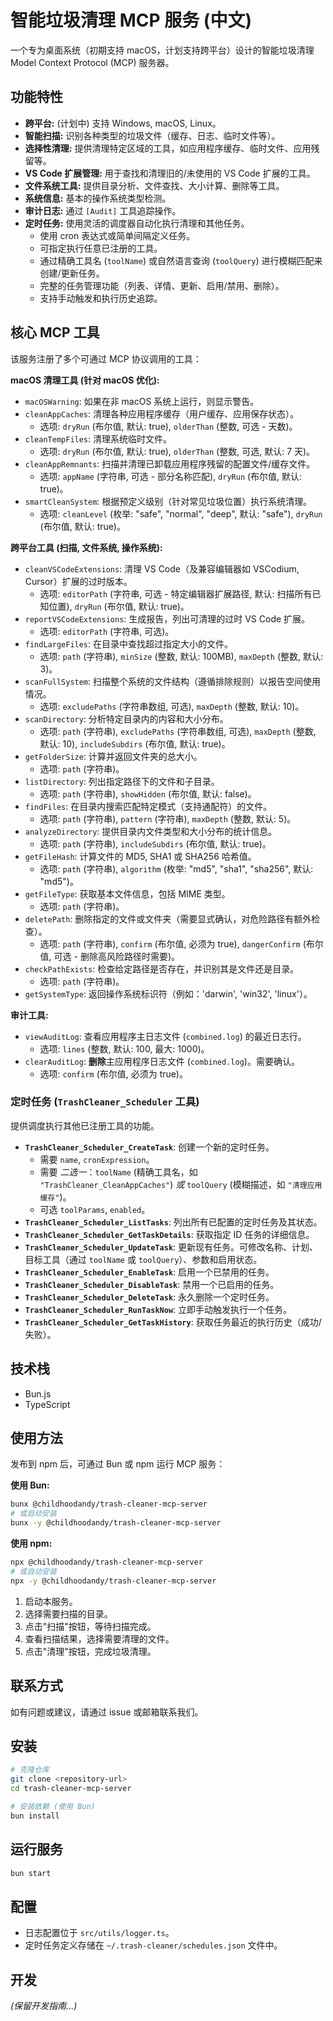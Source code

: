# 智能垃圾清理 MCP 服务 (中文)

一个专为桌面系统（初期支持 macOS，计划支持跨平台）设计的智能垃圾清理 Model Context Protocol (MCP) 服务器。

## 功能特性

*   **跨平台:** (计划中) 支持 Windows, macOS, Linux。
*   **智能扫描:** 识别各种类型的垃圾文件（缓存、日志、临时文件等）。
*   **选择性清理:** 提供清理特定区域的工具，如应用程序缓存、临时文件、应用残留等。
*   **VS Code 扩展管理:** 用于查找和清理旧的/未使用的 VS Code 扩展的工具。
*   **文件系统工具:** 提供目录分析、文件查找、大小计算、删除等工具。
*   **系统信息:** 基本的操作系统类型检测。
*   **审计日志:** 通过 `[Audit]` 工具追踪操作。
*   **定时任务:** 使用灵活的调度器自动化执行清理和其他任务。
    *   使用 cron 表达式或简单间隔定义任务。
    *   可指定执行任意已注册的工具。
    *   通过精确工具名 (`toolName`) 或自然语言查询 (`toolQuery`) 进行模糊匹配来创建/更新任务。
    *   完整的任务管理功能（列表、详情、更新、启用/禁用、删除）。
    *   支持手动触发和执行历史追踪。

## 核心 MCP 工具

该服务注册了多个可通过 MCP 协议调用的工具：

**macOS 清理工具 (针对 macOS 优化):**
*   `macOSWarning`: 如果在非 macOS 系统上运行，则显示警告。
*   `cleanAppCaches`: 清理各种应用程序缓存（用户缓存、应用保存状态）。
    *   选项: `dryRun` (布尔值, 默认: true), `olderThan` (整数, 可选 - 天数)。
*   `cleanTempFiles`: 清理系统临时文件。
    *   选项: `dryRun` (布尔值, 默认: true), `olderThan` (整数, 可选, 默认: 7 天)。
*   `cleanAppRemnants`: 扫描并清理已卸载应用程序残留的配置文件/缓存文件。
    *   选项: `appName` (字符串, 可选 - 部分名称匹配), `dryRun` (布尔值, 默认: true)。
*   `smartCleanSystem`: 根据预定义级别（针对常见垃圾位置）执行系统清理。
    *   选项: `cleanLevel` (枚举: "safe", "normal", "deep", 默认: "safe"), `dryRun` (布尔值, 默认: true)。

**跨平台工具 (扫描, 文件系统, 操作系统):**
*   `cleanVSCodeExtensions`: 清理 VS Code（及兼容编辑器如 VSCodium, Cursor）扩展的过时版本。
    *   选项: `editorPath` (字符串, 可选 - 特定编辑器扩展路径, 默认: 扫描所有已知位置), `dryRun` (布尔值, 默认: true)。
*   `reportVSCodeExtensions`: 生成报告，列出可清理的过时 VS Code 扩展。
    *   选项: `editorPath` (字符串, 可选)。
*   `findLargeFiles`: 在目录中查找超过指定大小的文件。
    *   选项: `path` (字符串), `minSize` (整数, 默认: 100MB), `maxDepth` (整数, 默认: 3)。
*   `scanFullSystem`: 扫描整个系统的文件结构（遵循排除规则）以报告空间使用情况。
    *   选项: `excludePaths` (字符串数组, 可选), `maxDepth` (整数, 默认: 10)。
*   `scanDirectory`: 分析特定目录内的内容和大小分布。
    *   选项: `path` (字符串), `excludePaths` (字符串数组, 可选), `maxDepth` (整数, 默认: 10), `includeSubdirs` (布尔值, 默认: true)。
*   `getFolderSize`: 计算并返回文件夹的总大小。
    *   选项: `path` (字符串)。
*   `listDirectory`: 列出指定路径下的文件和子目录。
    *   选项: `path` (字符串), `showHidden` (布尔值, 默认: false)。
*   `findFiles`: 在目录内搜索匹配特定模式（支持通配符）的文件。
    *   选项: `path` (字符串), `pattern` (字符串), `maxDepth` (整数, 默认: 5)。
*   `analyzeDirectory`: 提供目录内文件类型和大小分布的统计信息。
    *   选项: `path` (字符串), `includeSubdirs` (布尔值, 默认: true)。
*   `getFileHash`: 计算文件的 MD5, SHA1 或 SHA256 哈希值。
    *   选项: `path` (字符串), `algorithm` (枚举: "md5", "sha1", "sha256", 默认: "md5")。
*   `getFileType`: 获取基本文件信息，包括 MIME 类型。
    *   选项: `path` (字符串)。
*   `deletePath`: 删除指定的文件或文件夹（需要显式确认，对危险路径有额外检查）。
    *   选项: `path` (字符串), `confirm` (布尔值, 必须为 true), `dangerConfirm` (布尔值, 可选 - 删除高风险路径时需要)。
*   `checkPathExists`: 检查给定路径是否存在，并识别其是文件还是目录。
    *   选项: `path` (字符串)。
*   `getSystemType`: 返回操作系统标识符（例如：'darwin', 'win32', 'linux'）。

**审计工具:**
*   `viewAuditLog`: 查看应用程序主日志文件 (`combined.log`) 的最近日志行。
    *   选项: `lines` (整数, 默认: 100, 最大: 1000)。
*   `clearAuditLog`: **删除**主应用程序日志文件 (`combined.log`)。需要确认。
    *   选项: `confirm` (布尔值, 必须为 true)。

### 定时任务 (`TrashCleaner_Scheduler` 工具)

提供调度执行其他已注册工具的功能。

*   **`TrashCleaner_Scheduler_CreateTask`**: 创建一个新的定时任务。
    *   需要 `name`, `cronExpression`。
    *   需要 *二选一*：`toolName` (精确工具名，如 `"TrashCleaner_CleanAppCaches"`) *或* `toolQuery` (模糊描述，如 `"清理应用缓存"`)。
    *   可选 `toolParams`, `enabled`。
*   **`TrashCleaner_Scheduler_ListTasks`**: 列出所有已配置的定时任务及其状态。
*   **`TrashCleaner_Scheduler_GetTaskDetails`**: 获取指定 ID 任务的详细信息。
*   **`TrashCleaner_Scheduler_UpdateTask`**: 更新现有任务。可修改名称、计划、目标工具（通过 `toolName` 或 `toolQuery`）、参数和启用状态。
*   **`TrashCleaner_Scheduler_EnableTask`**: 启用一个已禁用的任务。
*   **`TrashCleaner_Scheduler_DisableTask`**: 禁用一个已启用的任务。
*   **`TrashCleaner_Scheduler_DeleteTask`**: 永久删除一个定时任务。
*   **`TrashCleaner_Scheduler_RunTaskNow`**: 立即手动触发执行一个任务。
*   **`TrashCleaner_Scheduler_GetTaskHistory`**: 获取任务最近的执行历史（成功/失败）。

## 技术栈
- Bun.js
- TypeScript

## 使用方法
发布到 npm 后，可通过 Bun 或 npm 运行 MCP 服务：

**使用 Bun:**
```sh
bunx @childhoodandy/trash-cleaner-mcp-server
# 或自动安装
bunx -y @childhoodandy/trash-cleaner-mcp-server
```

**使用 npm:**
```sh
npx @childhoodandy/trash-cleaner-mcp-server
# 或自动安装
npx -y @childhoodandy/trash-cleaner-mcp-server
```

1. 启动本服务。
2. 选择需要扫描的目录。
3. 点击"扫描"按钮，等待扫描完成。
4. 查看扫描结果，选择需要清理的文件。
5. 点击"清理"按钮，完成垃圾清理。

## 联系方式
如有问题或建议，请通过 issue 或邮箱联系我们。

## 安装

```bash
# 克隆仓库
git clone <repository-url>
cd trash-cleaner-mcp-server

# 安装依赖 (使用 Bun)
bun install
```

## 运行服务

```bash
bun start
```

## 配置

*   日志配置位于 `src/utils/logger.ts`。
*   定时任务定义存储在 `~/.trash-cleaner/schedules.json` 文件中。

## 开发

*(保留开发指南...)* 